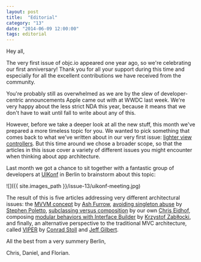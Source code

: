 ```yaml
---
layout: post
title:  "Editorial"
category: "13"
date: "2014-06-09 12:00:00"
tags: editorial
---
```


Hey all,

The very first issue of objc.io appeared one year ago, so we're celebrating our first anniversary! Thank you for all your support during this time and especially for all the excellent contributions we have received from the community.

You're probably still as overwhelmed as we are by the slew of developer-centric announcements Apple came out with at WWDC last week. We're very happy about the less strict NDA this year, because it means that we don't have to wait until fall to write about any of this. 

However, before we take a deeper look at all the new stuff, this month we've prepared a more timeless topic for you. We wanted to pick something that comes back to what we've written about in our very first issue: [lighter view controllers](http://www.objc.io/issue-1). But this time around we chose a broader scope, so that the articles in this issue cover a variety of different issues you might encounter when thinking about app architecture. 

Last month we got a chance to sit together with a fantastic group of developers at [UIKonf](http://www.uikonf.com) in Berlin to brainstorm about this topic:

![]({{ site.images_path }}/issue-13/uikonf-meeting.jpg)

The result of this is five articles addressing very different architectural issues: the [MVVM concept](/issue-13/mvvm.html) by [Ash Furrow](https://twitter.com/ashfurrow), [avoiding singleton abuse](/issue-13/singletons.html) by [Stephen Poletto](https://twitter.com/stephenpoletto), [subclassing versus composition](/issue-13/subclassing.html) by our own [Chris Eidhof](https://twitter.com/chriseidhof), composing [modular behaviors with Interface Builder](/issue-13/behaviors.html) by [Krzystof Zablłocki](https://twitter.com/merowing_), and finally, an alternative perspective to the traditional MVC architecture, called [VIPER](/issue-13/viper.html) by [Conrad Stoll](https://twitter.com/conradstoll) and [Jeff Gilbert](mailto:jeff.gilbert@mutualmobile.com). 

All the best from a very summery Berlin,

Chris, Daniel, and Florian.
